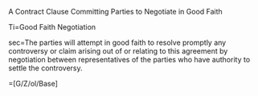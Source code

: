 A Contract Clause Committing Parties to Negotiate in Good Faith 

Ti=Good Faith Negotiation

sec=The parties will attempt in good faith to resolve promptly any controversy or claim arising out of or relating to this agreement by negotiation between representatives of the parties who have authority to settle the controversy.

=[G/Z/ol/Base]
